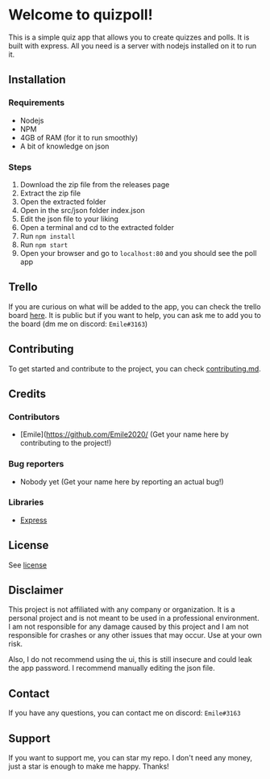 # Welcome to quizpoll!

This is a simple quiz app that allows you to create quizzes and polls. It is built with express. All you need is a server with nodejs installed on it to run it.

## Installation
### Requirements
- Nodejs
- NPM
- 4GB of RAM (for it to run smoothly)
- A bit of knowledge on json
### Steps
1. Download the zip file from the releases page
2. Extract the zip file
3. Open the extracted folder
4. Open in the src/json folder index.json
5. Edit the json file to your liking
6. Open a terminal and cd to the extracted folder
7. Run `npm install`
8. Run `npm start`
9. Open your browser and go to `localhost:80` and you should see the poll app

## Trello
If you are curious on what will be added to the app, you can check the trello board [here](https://trello.com/b/0Z7Z7Z7Z/quizpoll). It is public but if you want to help, you can ask me to add you to the board (dm me on discord: `Emile#3163`)

## Contributing
To get started and contribute to the project, you can check [contributing.md](https://github.com/Emile2020/19-12-2022_quizpoll/contributing.md).

## Credits
### Contributors
- [Emile](https://github.com/Emile2020/
(Get your name here by contributing to the project!)
### Bug reporters
- Nobody yet
(Get your name here by reporting an actual bug!)
### Libraries
- [Express](https://expressjs.com/)

## License
See [license](ttps://github.com/Emile2020/19-12-2022_quizpoll/license)

## Disclaimer
This project is not affiliated with any company or organization. It is a personal project and is not meant to be used in a professional environment. I am not responsible for any damage caused by this project and I am not responsible for crashes or any other issues that may occur. Use at your own risk.

Also, I do not recommend using the ui, this is still insecure and could leak the app password. I recommend manually editing the json file.

## Contact
If you have any questions, you can contact me on discord: `Emile#3163`

## Support
If you want to support me, you can star my repo. I don't need any money, just a star is enough to make me happy. Thanks!